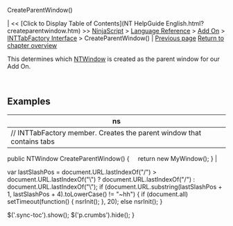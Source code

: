 ﻿










 


CreateParentWindow()







| &lt;&lt; [Click to Display Table of Contents](NT HelpGuide English.html?createparentwindow.htm) &gt;&gt;
 [NinjaScript](ninjascript.htm) &gt; [Language Reference](language_reference_wip.htm) &gt; [Add On](add_on.htm) &gt; [INTTabFactory Interface](inttabfactory_class.htm) &gt;
CreateParentWindow() | [Previous page](inttabfactory_class.htm)
[Return to chapter overview](inttabfactory_class.htm)










This determines which [NTWindow](ntwindow.htm) is created as the parent window for our Add On.


 



Examples
--------




| ns |
| --- |
| // INTTabFactory member. Creates the parent window that contains tabs
public NTWindow CreateParentWindow()
{
     return new MyWindow();
} |






 
 var lastSlashPos = document.URL.lastIndexOf("/") &gt; document.URL.lastIndexOf("\\") ? document.URL.lastIndexOf("/") : document.URL.lastIndexOf("\\");
 if (document.URL.substring(lastSlashPos + 1, lastSlashPos + 4).toLowerCase() != "~hh") {
 if (document.all) setTimeout(function() {
 nsrInit();
 }, 20);
 else nsrInit();
 }
 
 
 $('.sync-toc').show();
 $('p.crumbs').hide();
 }
 
 
 



